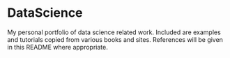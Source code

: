 # DataScience

My personal portfolio of data science related work. Included are examples and tutorials copied from various books and sites. References will be given in this README where appropriate.